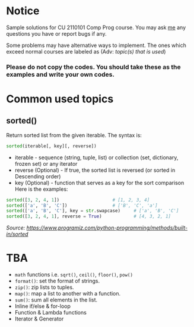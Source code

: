 # Notice
Sample solutions for CU 2110101 Comp Prog course.
You may ask [me](https://www.facebook.com/natchapolsrisang) any questions you have or report bugs if any.

Some problems may have alternative ways to implement. The ones which exceed normal courses are labeled as (Adv: _topic(s) that is used_)

### Please do not copy the codes. You should take these as the examples and write your own codes.

# Common used topics
## sorted()
Return sorted list from the given iterable.
The syntax is:
```python
sorted(iterable[, key][, reverse])
```
- iterable - sequence (string, tuple, list) or collection (set, dictionary, frozen set) or any iterator 
- reverse (Optional) - If true, the sorted list is reversed (or sorted in Descending order)
- key (Optional) - function that serves as a key for the sort comparison
Here is the examples:
```python
sorted([3, 2, 4, 1])					# [1, 2, 3, 4]
sorted(['a', 'B', 'C'])					# ['B', 'C', 'a']
sorted(['a', 'B', 'C'], key = str.swapcase)		# ['a', 'B', 'C']
sorted([3, 2, 4, 1], reverse = True)			# [4, 3, 2, 1]
```
_Source: https://www.programiz.com/python-programming/methods/built-in/sorted_

# TBA
- `math` functions i.e. `sqrt()`, `ceil()`, `floor()`, `pow()`
- `format()`: set the format of strings.
- `zip()`: zip lists to tuples.
- `map()`: map a list to another with a function.
- `sum()`: sum all elements in the list.
- Inline if/else & for-loop
- Function & Lambda functions
- Iterator & Generator